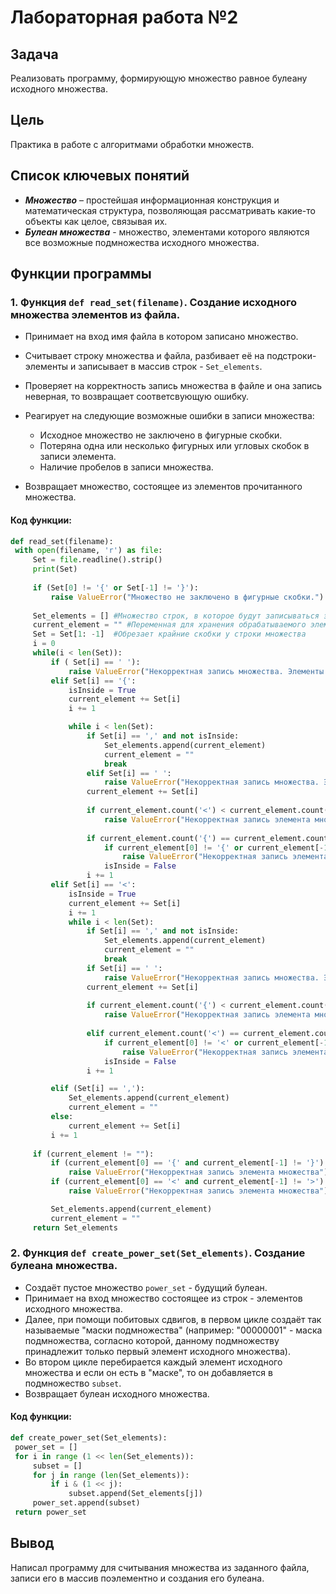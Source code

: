 # Лабораторная работа №2

## Задача
Реализовать программу, формирующую множество равное булеану исходного множества.

## Цель
Практика в работе с алгоритмами обработки множеств.

## Список ключевых понятий
* ***Множество*** – простейшая информационная конструкция и математическая структура, позволяющая рассматривать какие-то объекты как целое, связывая их.
* ***Булеан множества*** - множество, элементами которого являются все возможные подмножества исходного множества.

## Функции программы
### 1. Функция `def read_set(filename)`. Создание исходного множества элементов из файла.

* Принимает на вход имя файла в котором записано множество.
* Считывает строку множества и файла, разбивает её на подстроки-элементы и записывает в массив строк - `Set_elements`.
* Проверяет на корректность запись множества в файле и она запись неверная, то возвращает соответсвующую ошибку.
* Реагирует на следующие возможные ошибки в записи множества:

  * Исходное множество не заключено в фигурные скобки.
  * Потеряна одна или несколько фигурных или угловых скобок в записи элемента.
  * Наличие пробелов в записи множества.
* Возвращает множество, состоящее из элементов прочитанного множества.

#### Код функции:
   ```python
def read_set(filename):
    with open(filename, 'r') as file:
        Set = file.readline().strip()
        print(Set)
        
        if (Set[0] != '{' or Set[-1] != '}'):
            raise ValueError("Множество не заключено в фигурные скобки.")
        
        Set_elements = [] #Множество строк, в которое будут записываться элементы исходного множества
        current_element = "" #Переменная для хранения обрабатываемого элемента
        Set = Set[1: -1]  #Обрезает крайние скобки у строки множества
        i = 0
        while(i < len(Set)):
            if ( Set[i] == ' '):
                raise ValueError("Некорректная запись множества. Элементы множества не должны быть разделены пробелами.")        
            elif Set[i] == '{':                
                isInside = True
                current_element += Set[i]
                i += 1

                while i < len(Set):
                    if Set[i] == ',' and not isInside:
                        Set_elements.append(current_element)
                        current_element = ""
                        break
                    elif Set[i] == ' ':
                        raise ValueError("Некорректная запись множества. Элементы множества не должны быть разделены пробелами.")   
                    current_element += Set[i] 
                    
                    if current_element.count('<') < current_element.count('>'):
                        raise ValueError("Некорректная запись элемента множества")
                            
                    if current_element.count('{') == current_element.count('}'):
                        if current_element[0] != '{' or current_element[-1] != '}':
                            raise ValueError("Некорректная запись элемента множества")
                        isInside = False    
                    i += 1
            elif Set[i] == '<':
                isInside = True
                current_element += Set[i]
                i += 1
                while i < len(Set):
                    if Set[i] == ',' and not isInside:
                        Set_elements.append(current_element)
                        current_element = ""
                        break
                    if Set[i] == ' ':
                        raise ValueError("Некорректная запись множества. Элементы множества не должны быть разделены пробелами.")   
                    current_element += Set[i] 
                    
                    if current_element.count('{') < current_element.count('}'):
                        raise ValueError("Некорректная запись элемента множества")
                    
                    elif current_element.count('<') == current_element.count('>'):
                        if current_element[0] != '<' or current_element[-1] != '>':
                            raise ValueError("Некорректная запись элемента множества")
                        isInside = False
                    i += 1

            elif (Set[i] == ','): 
                Set_elements.append(current_element)
                current_element = ""
            else:
                current_element += Set[i]
            i += 1
        
        if (current_element != ""):
            if (current_element[0] == '{' and current_element[-1] != '}') or (current_element.count('{') != current_element.count('}')):
                raise ValueError("Некорректная запись элемента множества")
            if (current_element[0] == '<' and current_element[-1] != '>') or (current_element.count('<') != current_element.count('>')):
                raise ValueError("Некорректная запись элемента множества")

            Set_elements.append(current_element)
            current_element = ""
        return Set_elements
   ```

### 2. Функция `def create_power_set(Set_elements)`. Создание булеана множества.

* Создаёт пустое множество `power_set` - будущий булеан.
* Принимает на вход множество состоящее из строк - элементов исходного множества.
* Далее, при помощи побитовых сдвигов, в первом цикле создаёт так называемые "маски подмножества" (например: "00000001" - маска подмножества, согласно которой, данному подмножеству принадлежит только первый элемент исходного множества).
* Во втором цикле перебирается каждый элемент исходного множества и если он есть в "маске", то он добавляется в подмножество `subset`.
* Возвращает булеан исходного множества.

#### Код функции:
   ```python
   def create_power_set(Set_elements):
    power_set = []
    for i in range (1 << len(Set_elements)):
        subset = []
        for j in range (len(Set_elements)):
            if i & (1 << j):
                subset.append(Set_elements[j])
        power_set.append(subset)
    return power_set
   ```

## Вывод
Написал программу для считывания множества из заданного файла, записи его в массив поэлементно и создания его булеана.
